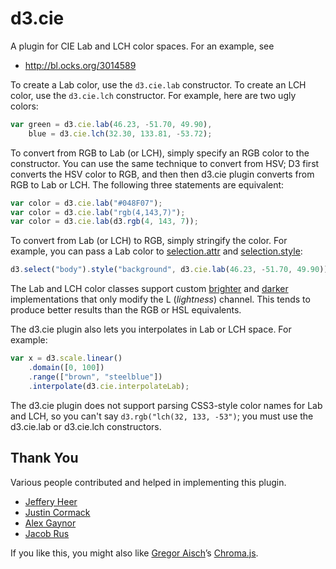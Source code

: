 # d3.cie

A plugin for CIE Lab and LCH color spaces. For an example, see

* http://bl.ocks.org/3014589

To create a Lab color, use the `d3.cie.lab` constructor. To create an LCH color, use the `d3.cie.lch` constructor. For example, here are two ugly colors:

```js
var green = d3.cie.lab(46.23, -51.70, 49.90),
    blue = d3.cie.lch(32.30, 133.81, -53.72);
```

To convert from RGB to Lab (or LCH), simply specify an RGB color to the constructor. You can use the same technique to convert from HSV; D3 first converts the HSV color to RGB, and then then d3.cie plugin converts from RGB to Lab or LCH. The following three statements are equivalent:

```js
var color = d3.cie.lab("#048F07");
var color = d3.cie.lab("rgb(4,143,7)");
var color = d3.cie.lab(d3.rgb(4, 143, 7));
```

To convert from Lab (or LCH) to RGB, simply stringify the color. For example, you can pass a Lab color to [selection.attr](/mbostock/d3/wiki/Selections#wiki-attr) and [selection.style](/mbostock/d3/wiki/Selections#wiki-attr):

```js
d3.select("body").style("background", d3.cie.lab(46.23, -51.70, 49.90));
```

The Lab and LCH color classes support custom [brighter](/mbostock/d3/wiki/Colors#wiki-rgb_brighter) and [darker](/mbostock/d3/wiki/Colors#wiki-rgb_brighter) implementations that only modify the L (*lightness*) channel. This tends to produce better results than the RGB or HSL equivalents.

The d3.cie plugin also lets you interpolates in Lab or LCH space. For example:

```js
var x = d3.scale.linear()
    .domain([0, 100])
    .range(["brown", "steelblue"])
    .interpolate(d3.cie.interpolateLab);
```

The d3.cie plugin does not support parsing CSS3-style color names for Lab and LCH, so you can't say `d3.rgb("lch(32, 133, -53")`; you must use the d3.cie.lab or d3.cie.lch constructors.

## Thank You

Various people contributed and helped in implementing this plugin.

* [Jeffery Heer](/jheer)
* [Justin Cormack](/justincormack)
* [Alex Gaynor](/alex)
* [Jacob Rus](/jrus)

If you like this, you might also like [Gregor Aisch](/gka)’s [Chroma.js](/gka/chroma.js).